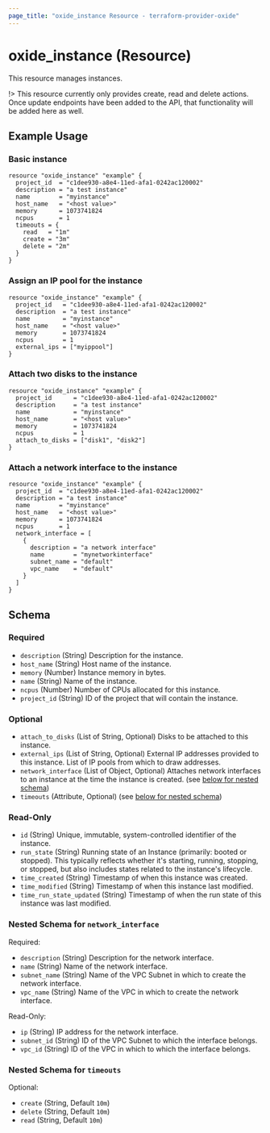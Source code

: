 ```yaml
---
page_title: "oxide_instance Resource - terraform-provider-oxide"
---
```


# oxide_instance (Resource)

This resource manages instances.

!> This resource currently only provides create, read and delete actions. Once update endpoints have been added to the API, that functionality will be added here as well.

## Example Usage

### Basic instance

```hcl
resource "oxide_instance" "example" {
  project_id  = "c1dee930-a8e4-11ed-afa1-0242ac120002"
  description = "a test instance"
  name        = "myinstance"
  host_name   = "<host value>"
  memory      = 1073741824
  ncpus       = 1
  timeouts = {
    read   = "1m"
    create = "3m"
    delete = "2m"
  }
}
```

### Assign an IP pool for the instance

```hcl
resource "oxide_instance" "example" {
  project_id   = "c1dee930-a8e4-11ed-afa1-0242ac120002"
  description  = "a test instance"
  name         = "myinstance"
  host_name    = "<host value>"
  memory       = 1073741824
  ncpus        = 1
  external_ips = ["myippool"]
}
```

### Attach two disks to the instance

```hcl
resource "oxide_instance" "example" {
  project_id      = "c1dee930-a8e4-11ed-afa1-0242ac120002"
  description     = "a test instance"
  name            = "myinstance"
  host_name       = "<host value>"
  memory          = 1073741824
  ncpus           = 1
  attach_to_disks = ["disk1", "disk2"]
}
```

### Attach a network interface to the instance

```hcl
resource "oxide_instance" "example" {
  project_id  = "c1dee930-a8e4-11ed-afa1-0242ac120002"
  description = "a test instance"
  name        = "myinstance"
  host_name   = "<host value>"
  memory      = 1073741824
  ncpus       = 1
  network_interface = [
    {
      description = "a network interface"
      name        = "mynetworkinterface"
      subnet_name = "default"
      vpc_name    = "default"
    }
  ]
}
```

## Schema

### Required

- `description` (String) Description for the instance.
- `host_name` (String) Host name of the instance.
- `memory` (Number) Instance memory in bytes.
- `name` (String) Name of the instance.
- `ncpus` (Number) Number of CPUs allocated for this instance.
- `project_id` (String) ID of the project that will contain the instance.

### Optional

- `attach_to_disks` (List of String, Optional) Disks to be attached to this instance.
- `external_ips` (List of String, Optional) External IP addresses provided to this instance. List of IP pools from which to draw addresses.
- `network_interface` (List of Object, Optional) Attaches network interfaces to an instance at the time the instance is created. (see [below for nested schema](#nestedblock--network_interface))
- `timeouts` (Attribute, Optional) (see [below for nested schema](#nestedatt--timeouts))

### Read-Only

- `id` (String) Unique, immutable, system-controlled identifier of the instance.
- `run_state` (String) Running state of an Instance (primarily: booted or stopped). This typically reflects whether it's starting, running, stopping, or stopped, but also includes states related to the instance's lifecycle.
- `time_created` (String) Timestamp of when this instance was created.
- `time_modified` (String) Timestamp of when this instance last modified.
- `time_run_state_updated` (String) Timestamp of when the run state of this instance was last modified.

<a id="nestedblock--network_interface"></a>

### Nested Schema for `network_interface`

Required:

- `description` (String) Description for the network interface.
- `name` (String) Name of the network interface.
- `subnet_name` (String) Name of the VPC Subnet in which to create the network interface.
- `vpc_name` (String) Name of the VPC in which to create the network interface.

Read-Only:

- `ip` (String) IP address for the network interface.
- `subnet_id` (String) ID of the VPC Subnet to which the interface belongs.
- `vpc_id` (String) ID of the VPC in which to which the interface belongs.

<a id="nestedatt--timeouts"></a>

### Nested Schema for `timeouts`

Optional:

- `create` (String, Default `10m`)
- `delete` (String, Default `10m`)
- `read` (String, Default `10m`)
